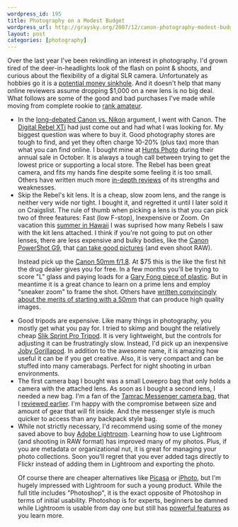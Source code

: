 ```yaml
--- 
wordpress_id: 195
title: Photography on a Modest Budget
wordpress_url: http://graysky.org/2007/12/canon-photography-modest-budget/
layout: post
categories: [photography]
---
```

Over the last year I've been rekindling an interest in photography. I'd grown tired of the deer-in-headlights look of the flash on point & shoots, and curious about the flexibility of a digital SLR camera. Unfortunately as hobbies go it is a <a href="http://photo.net/equipment/building-a-digital-slr-system/">potential money sinkhole</a>. And it doesn't help that many online reviewers assume dropping $1,000 on a new lens is no big deal. What follows are some of the good and bad purchases I've made while moving from complete rookie to <a href="http://www.flickr.com/photos/downtree/collections/72157602228464948/">rank amateur</a>.

<ul>

<li>In the <a href="http://photo.net/equipment/35mm/canon-v-nikon">long-debated Canon vs. Nikon</a> argument, I went with Canon. The <a href="
http://www.amazon.com/dp/B000I1ZWRW/ref=nosim?tag=mikechampion">Digital Rebel XTi</a> had just come out and had what I was looking for. My biggest question was where to buy it. Good photography stores are tough to find, and yet they often charge 10-20% (plus tax) more than what you can find online. I bought mine at <a href="http://www.huntsphotoandvideo.com/">Hunts Photo</a> during their annual sale in October. It is always a tough call between trying to get the lowest price or supporting a local store. The Rebel has been great camera, and fits my hands fine despite some feeling it is too small. Others have written much more <a href="http://photo.net/equipment/canon/digital_rebel_xti/">in-depth reviews</a> of its strengths and weaknesses.

<li>Skip the Rebel's kit lens. It is a cheap, slow zoom lens, and the range is neither very wide nor tight. I bought it, and regretted it until I later sold it on Craigslist. The rule of thumb when picking a lens is that you can pick two of three features: Fast (low F-stop), Inexpensive or Zoom. On vacation this <a href="http://graysky.org/2007/06/the-honeymoon-is-over/">summer in Hawaii</a> I was suprised how many Rebels I saw with the kit lens attached. I think if you're not going to put on other lenses, there are less expensive and bulky bodies, like the <a href="http://www.amazon.com/dp/B000V1VG5G/ref=nosim?tag=mikechampion">Canon PowerShot G9</a>, that <a href="http://www.dpreview.com/reviews/canong9/">can take good pictures</a> (and even shoot RAW).

Instead pick up the <a href="http://www.amazon.com/dp/B00007E7JU/ref=nosim?tag=mikechampion">Canon 50mm f/1.8</a>. At $75 this is the like the first hit the drug dealer gives you for free. In a few months you'll be trying to score "L" glass and paying loads for a <a href="http://www.garyfong.com/">Gary Fong piece of plastic</a>. But in meantime it is a great chance to learn on a prime lens and employ "sneaker zoom" to frame the shot. Others have <a href="http://vothphoto.com/spotlight/articles/forgotten_lens/forgotten-lens.htm">written convincingly about the merits of starting with a 50mm</a> that can produce high quality images.

<li>Good tripods are expensive. Like many things in photography, you mostly get what you pay for. I tried to skimp and bought the relatively cheap <a href="http://www.amazon.com/dp/B00009R6QP/ref=nosim?tag=mikechampion">Slik Sprint Pro Tripod</a>. It is very lightweight, but the controls for adjusting it can be frustratingly slow. Instead, I'd pick up an inexpensive <a href="http://www.amazon.com/dp/B000KFRSG4/ref=nosim?tag=mikechampion">Joby Gorillapod</a>. In addition to the awesome name, it is amazing how useful it can be if you get creative. Also, it is very compact and can be stuffed into many camerabags. Perfect for night shooting in urban environments.

<li>The first camera bag I bought was a small Lowepro bag that only holds a camera with the attached lens. As soon as I bought a second lens, I needed a new bag. I'm a fan of the <a href="http://www.amazon.com/dp/B000FCWUKG/ref=nosim?tag=mikechampion">Tamrac Messenger camera bag</a>, that I <a href="http://graysky.org/2007/04/tamrac-messenger-camera-bag/">reviewed earlier</a>. I'm happy with the compromise between size and amount of gear that will fit inside. And the messenger style is much quicker to access than any backpack style bag.

<li>While not strictly necessary, I'd recommend using some of the money saved above to buy <a href="http://www.adobe.com/products/photoshoplightroom/">Adobe Lightroom</a>. Learning how to use Lightroom (and shooting in RAW format) has improved many of my photos. Plus, if you are metadata or organizational nut, it is great for managing your photo collections. Soon you'll regret that you ever added tags directly to Flickr instead of adding them in Lightroom and exporting the photo.

Of course there are cheaper alternatives like <a href="http://picasa.google.com/">Picasa</a> or <a href="http://www.apple.com/ilife/iphoto/">iPhoto</a>, but I'm hugely impressed with Lightroom for such a young product. While the full title includes "Photoshop", it is the exact opposite of Photoshop in terms of initial usability. Photoshop is for experts, beginners be damned while Lightroom is usable from day one but still has <a href="http://www.lightroomkillertips.com/">powerful features</a> as you learn more.

</ul>
